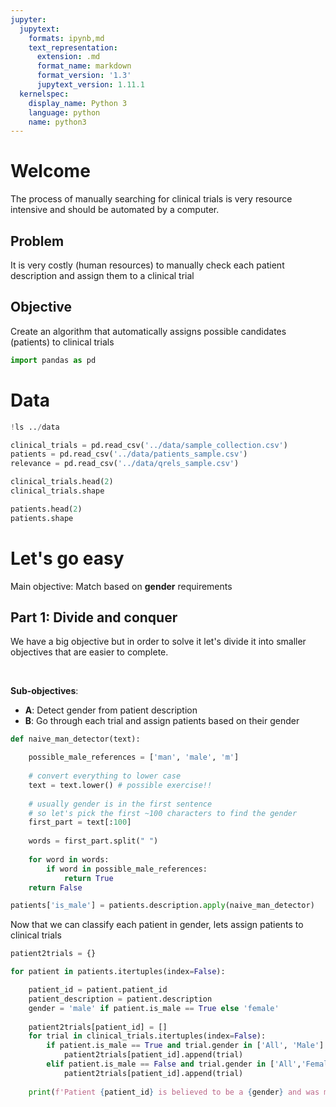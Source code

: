 ```yaml
---
jupyter:
  jupytext:
    formats: ipynb,md
    text_representation:
      extension: .md
      format_name: markdown
      format_version: '1.3'
      jupytext_version: 1.11.1
  kernelspec:
    display_name: Python 3
    language: python
    name: python3
---
```


# Welcome

The process of manually searching for clinical trials is very resource intensive and should be automated by a computer.

## Problem
It is very costly (human resources) to manually check each patient description and assign them to a clinical trial

## Objective

Create an algorithm that automatically assigns possible candidates (patients) to clinical trials

```python
import pandas as pd
```

# Data

```python
!ls ../data
```

```python
clinical_trials = pd.read_csv('../data/sample_collection.csv')
patients = pd.read_csv('../data/patients_sample.csv')
relevance = pd.read_csv('../data/qrels_sample.csv')
```

```python
clinical_trials.head(2)
clinical_trials.shape

patients.head(2)
patients.shape
```

<!-- #region -->
# Let's go easy


Main objective: Match based on **gender** requirements
<!-- #endregion -->

## Part 1: Divide and conquer

We have a big objective but in order to solve it let's divide it into smaller objectives that are easier to complete.

<br>

**Sub-objectives**:
- **A**: Detect gender from patient description
- **B**: Go through each trial and assign patients based on their gender

```python
def naive_man_detector(text):

    possible_male_references = ['man', 'male', 'm']
    
    # convert everything to lower case
    text = text.lower() # possible exercise!!
    
    # usually gender is in the first sentence
    # so let's pick the first ~100 characters to find the gender
    first_part = text[:100]
    
    words = first_part.split(" ")
    
    for word in words:
        if word in possible_male_references:
            return True
    return False
```

```python
patients['is_male'] = patients.description.apply(naive_man_detector)
```

Now that we can classify each patient in gender, lets assign patients to clinical trials

```python
patient2trials = {}

for patient in patients.itertuples(index=False):

    patient_id = patient.patient_id
    patient_description = patient.description
    gender = 'male' if patient.is_male == True else 'female'
    
    patient2trials[patient_id] = []
    for trial in clinical_trials.itertuples(index=False):
        if patient.is_male == True and trial.gender in ['All', 'Male']:
            patient2trials[patient_id].append(trial)
        elif patient.is_male == False and trial.gender in ['All','Female']:
            patient2trials[patient_id].append(trial)
            
    print(f'Patient {patient_id} is believed to be a {gender} and was matched to {len(patient2trials[patient_id])} trials!')
```
